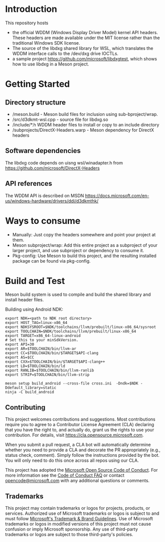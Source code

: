 # Introduction

This repository hosts
- the official WDDM (Windows Display Driver Model) kernel API headers. These headers are
 made available under the MIT license rather than the traditional Windows SDK license.
 - The source of the libdxg shared library for WSL, which translates the WDDM interface calls to the /dev/dxg drive IOCTLs.
 - a sample project https://github.com/microsoft/libdxgtest, which shows how to use libdxg in a Meson project.

# Getting Started
##	Directory structure
- /meson.build - Meson build files for inclusion using sub-bproject/wrap.
- /src/d3dkmt-wsl.cpp - source file for libdxg.so
- /include/*.h WDDM header files to install or copy to an include directory
- /subprojects/DirectX-Headers.warp - Meson dependency for DirectX headers

##	Software dependencies

The libdxg code depends on uisng wsl/winadapter.h from https://github.com/microsoft/DirectX-Headers

##	API references

The WDDM API is described on MSDN https://docs.microsoft.com/en-us/windows-hardware/drivers/ddi/d3dkmthk/

# Ways to consume

- Manually: Just copy the headers somewhere and point your project at them.
- Meson subproject/wrap: Add this entire project as a subproject of your larger project, and use subproject or dependency to consume it.
- Pkg-config: Use Meson to build this project, and the resulting installed package can be found via pkg-config.

# Build and Test

Meson build system is used to compile and build the shared library and install header files.

Building using Android NDK:
````
export NDK=<path to NDK root directory>
export HOST_TAG=linux-x86_64
export NDKSYSROOT=$NDK/toolchains/llvm/prebuilt/linux-x86_64/sysroot
export TOOLCHAIN=$NDK/toolchains/llvm/prebuilt/linux-x86_64
export TARGET=x86_64-linux-android
# Set this to your minSdkVersion.
export API=30
export AR=$TOOLCHAIN/bin/llvm-ar
export CC=$TOOLCHAIN/bin/$TARGET$API-clang
export AS=$CC
export CXX=$TOOLCHAIN/bin/$TARGET$API-clang++
export LD=$TOOLCHAIN/bin/ld
export RANLIB=$TOOLCHAIN/bin/llvm-ranlib
export STRIP=$TOOLCHAIN/bin/llvm-strip

meson setup build_android --cross-file cross.ini  -Dndk=$NDK -Ddefault_library=static
ninja -C build_android
````

## Contributing

This project welcomes contributions and suggestions.  Most contributions require you to agree to a
Contributor License Agreement (CLA) declaring that you have the right to, and actually do, grant us
the rights to use your contribution. For details, visit https://cla.opensource.microsoft.com.

When you submit a pull request, a CLA bot will automatically determine whether you need to provide
a CLA and decorate the PR appropriately (e.g., status check, comment). Simply follow the instructions
provided by the bot. You will only need to do this once across all repos using our CLA.

This project has adopted the [Microsoft Open Source Code of Conduct](https://opensource.microsoft.com/codeofconduct/).
For more information see the [Code of Conduct FAQ](https://opensource.microsoft.com/codeofconduct/faq/) or
contact [opencode@microsoft.com](mailto:opencode@microsoft.com) with any additional questions or comments.

## Trademarks

This project may contain trademarks or logos for projects, products, or services. Authorized use of Microsoft
trademarks or logos is subject to and must follow
[Microsoft's Trademark & Brand Guidelines](https://www.microsoft.com/en-us/legal/intellectualproperty/trademarks/usage/general).
Use of Microsoft trademarks or logos in modified versions of this project must not cause confusion or imply Microsoft sponsorship.
Any use of third-party trademarks or logos are subject to those third-party's policies.
